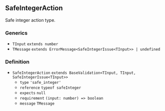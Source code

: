 SafeIntegerAction
-----------------

Safe integer action type.

### Generics

*   `TInput` `extends number`
*   `TMessage` `extends ErrorMessage<SafeIntegerIssue<TInput>> | undefined`

### Definition

*   `SafeIntegerAction` `extends BaseValidation<TInput, TInput, SafeIntegerIssue<TInput>>`
    *   `type` `'safe_integer'`
    *   `reference` `typeof safeInteger`
    *   `expects` `null`
    *   `requirement` `(input: number) => boolean`
    *   `message` `TMessage`
